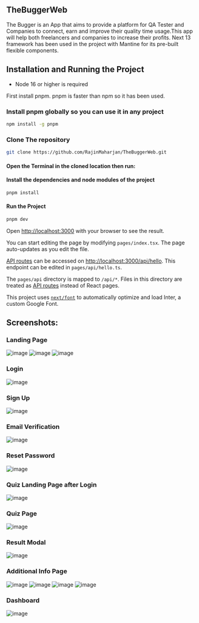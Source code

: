 
## TheBuggerWeb

The Bugger is an App that aims to provide a platform for QA Tester and Companies to connect, earn and improve their quality time usage.This app will help both freelancers and companies to increase their profits.
Next 13 framework has been used in the project with Mantine for its pre-built flexible components.

## Installation and Running the Project
- Node 16 or higher is required

First install pnpm. pnpm is faster than npm so it has been used.

### Install pnpm globally so you can use it in any project
```sh
npm install -g pnpm 
```
### Clone The repository
```sh
git clone https://github.com/RajinMaharjan/TheBuggerWeb.git
```
#### Open the Terminal in the cloned location then run:
#### Install the dependencies and node modules of the project 
```sh
pnpm install 
```
#### Run the Project
```sh
pnpm dev  
```
Open [http://localhost:3000](http://localhost:3000) with your browser to see the result.

You can start editing the page by modifying `pages/index.tsx`. The page auto-updates as you edit the file.

[API routes](https://nextjs.org/docs/api-routes/introduction) can be accessed on [http://localhost:3000/api/hello](http://localhost:3000/api/hello). This endpoint can be edited in `pages/api/hello.ts`.

The `pages/api` directory is mapped to `/api/*`. Files in this directory are treated as [API routes](https://nextjs.org/docs/api-routes/introduction) instead of React pages.

This project uses [`next/font`](https://nextjs.org/docs/basic-features/font-optimization) to automatically optimize and load Inter, a custom Google Font.


## Screenshots:
### Landing Page
![image](https://github.com/RajinMaharjan/TheBuggerWeb/assets/46868526/3fa19270-638c-4da4-b458-6608b972c452)
![image](https://github.com/RajinMaharjan/TheBuggerWeb/assets/46868526/b688d1cd-964a-4437-9bc6-479893735f72)
![image](https://github.com/RajinMaharjan/TheBuggerWeb/assets/46868526/ce1e210e-3aea-457c-b376-75b77ae3a799)

### Login 
![image](https://github.com/QA-Lint/QA_Lint-web/assets/132425603/4e29081d-f8d5-4492-b30a-423f077c032c)

### Sign Up 
![image](https://github.com/QA-Lint/QA_Lint-web/assets/132425603/a50f37de-5251-4662-acbe-f23c999a711a)

### Email Verification 
![image](https://github.com/QA-Lint/QA_Lint-web/assets/132425603/d34b27e7-9b11-4e56-8bb1-5ce0af4bb2ae)

### Reset Password 
![image](https://github.com/QA-Lint/QA_Lint-web/assets/132425603/0468f3ab-80fe-4698-8b32-8f419f11cf5e)

### Quiz Landing Page after Login
![image](https://github.com/QA-Lint/QA_Lint-web/assets/132425603/48218958-d6e7-4694-a7a7-6938e1094a08)

### Quiz Page
![image](https://github.com/QA-Lint/QA_Lint-web/assets/132425603/12d359f6-fb76-442c-b116-35fbf91adb35)

### Result Modal
![image](https://github.com/QA-Lint/QA_Lint-web/assets/132425603/2a9d820a-90fc-4011-9d86-5baff28f7643)

### Additional Info Page
![image](https://github.com/QA-Lint/QA_Lint-web/assets/132425603/cfb565e5-a426-4d72-92f0-4a0fff35ea7f)
![image](https://github.com/QA-Lint/QA_Lint-web/assets/132425603/159e2000-4567-4e6a-a93e-9fdd763a7103)
![image](https://github.com/QA-Lint/QA_Lint-web/assets/132425603/333c58ec-d2f7-4e0e-9d54-1d8de02edf93)
![image](https://github.com/QA-Lint/QA_Lint-web/assets/132425603/b44fcd32-6b37-449b-91dd-11f1d16630c2)

### Dashboard
![image](https://github.com/QA-Lint/QA_Lint-web/assets/132425603/2b3dacc6-cf52-4780-8ef7-e9dc53c71507)

